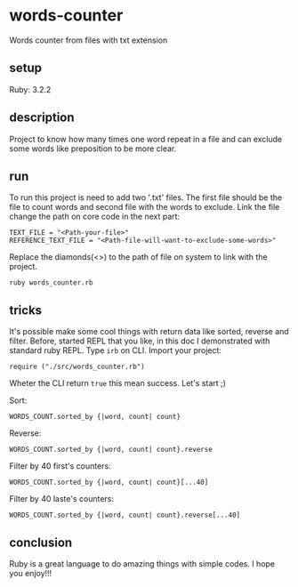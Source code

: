 # words-counter
Words counter from files with txt extension

## setup
Ruby: 3.2.2

## description
Project to know how many times one word repeat in a file and can exclude some words like preposition to be more clear.

## run
To run this project is need to add two '.txt' files. The first file should be the file to count words and second file with the words to exclude. Link the file change the path on core code in the next part:
```
TEXT_FILE = "<Path-your-file>"
REFERENCE_TEXT_FILE = "<Path-file-will-want-to-exclude-some-words>"
```
Replace the diamonds(<>) to the path of file on system to link with the project.

``` 
ruby words_counter.rb
```
## tricks
It's possible make some cool things with return data like sorted, reverse and filter. Before, started REPL that you like, in this doc I demonstrated with standard ruby REPL.
Type ```irb``` on CLI.
Import your project:
```
require ("./src/words_counter.rb")
```
Wheter the CLI return ```true``` this mean success.
Let's start ;)

Sort:
```
WORDS_COUNT.sorted_by {|word, count| count}
```
Reverse:
```
WORDS_COUNT.sorted_by {|word, count| count}.reverse
```
Filter by 40 first's counters:
```
WORDS_COUNT.sorted_by {|word, count| count}[...40]
```
Filter by 40 laste's counters:
```
WORDS_COUNT.sorted_by {|word, count| count}.reverse[...40]
```

## conclusion
Ruby is a great language to do amazing things with simple codes. I hope you enjoy!!!
